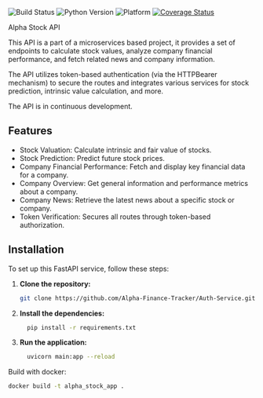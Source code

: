 ![Build Status](https://img.shields.io/github/actions/workflow/status/Alpha-Finance-Tracker/Alpha-Stock-Service/main.yml)
![Python Version](https://img.shields.io/badge/python-3.12%2B-blue)
![Platform](https://img.shields.io/badge/platform-windows-blue)
[![Coverage Status](https://coveralls.io/repos/github/Alpha-Finance-Tracker/Alpha-Stock-Service/badge.svg?branch=main)](https://coveralls.io/github/Alpha-Finance-Tracker/Alpha-Stock-Service?branch=main)



Alpha Stock API

This API is a part of a microservices based project, it provides a set of endpoints to calculate stock values, analyze company financial performance, and fetch related news and company information. 

The API utilizes token-based authentication (via the HTTPBearer mechanism) to secure the routes and integrates various services for stock prediction, intrinsic value calculation, and more.

The API is in continuous development. 

## Features
- Stock Valuation: Calculate intrinsic and fair value of stocks.
- Stock Prediction: Predict future stock prices.
- Company Financial Performance: Fetch and display key financial data for a company.
- Company Overview: Get general information and performance metrics about a company.
- Company News: Retrieve the latest news about a specific stock or company.
- Token Verification: Secures all routes through token-based authorization.


## Installation

To set up this FastAPI service, follow these steps:

1. **Clone the repository:**

   ```bash
   git clone https://github.com/Alpha-Finance-Tracker/Auth-Service.git

2. **Install the dependencies:**
   ```bash
     pip install -r requirements.txt

3. **Run the application:**
    ```bash
      uvicorn main:app --reload

Build with docker:
  ```bash
  docker build -t alpha_stock_app .
  
